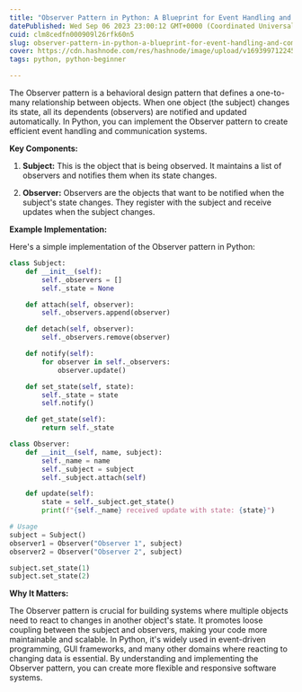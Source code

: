 ```yaml
---
title: "Observer Pattern in Python: A Blueprint for Event Handling and Communication"
datePublished: Wed Sep 06 2023 23:00:12 GMT+0000 (Coordinated Universal Time)
cuid: clm8cedfn000909l26rfk60n5
slug: observer-pattern-in-python-a-blueprint-for-event-handling-and-communication
cover: https://cdn.hashnode.com/res/hashnode/image/upload/v1693997122450/8e0652e6-d6c6-4bd6-baaf-5cc2a76aace1.jpeg
tags: python, python-beginner

---
```


The Observer pattern is a behavioral design pattern that defines a one-to-many relationship between objects. When one object (the subject) changes its state, all its dependents (observers) are notified and updated automatically. In Python, you can implement the Observer pattern to create efficient event handling and communication systems.

**Key Components:**

1. **Subject:** This is the object that is being observed. It maintains a list of observers and notifies them when its state changes.
    
2. **Observer:** Observers are the objects that want to be notified when the subject's state changes. They register with the subject and receive updates when the subject changes.
    

**Example Implementation:**

Here's a simple implementation of the Observer pattern in Python:

```python
class Subject:
    def __init__(self):
        self._observers = []
        self._state = None

    def attach(self, observer):
        self._observers.append(observer)

    def detach(self, observer):
        self._observers.remove(observer)

    def notify(self):
        for observer in self._observers:
            observer.update()

    def set_state(self, state):
        self._state = state
        self.notify()

    def get_state(self):
        return self._state

class Observer:
    def __init__(self, name, subject):
        self._name = name
        self._subject = subject
        self._subject.attach(self)

    def update(self):
        state = self._subject.get_state()
        print(f"{self._name} received update with state: {state}")

# Usage
subject = Subject()
observer1 = Observer("Observer 1", subject)
observer2 = Observer("Observer 2", subject)

subject.set_state(1)
subject.set_state(2)
```

**Why It Matters:**

The Observer pattern is crucial for building systems where multiple objects need to react to changes in another object's state. It promotes loose coupling between the subject and observers, making your code more maintainable and scalable. In Python, it's widely used in event-driven programming, GUI frameworks, and many other domains where reacting to changing data is essential. By understanding and implementing the Observer pattern, you can create more flexible and responsive software systems.